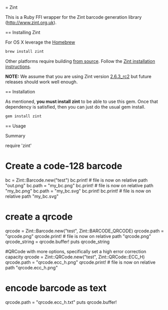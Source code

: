 
= Zint 

This is a Ruby FFI wrapper for the Zint barcode generation library (http://www.zint.org.uk). 

== Installing Zint

For OS X leverage the [Homebrew](https://brew.sh)

```sh 
brew install zint
```

Other platforms require building [from source](https://sourceforge.net/projects/zint/files/). Follow the [Zint installation instructions](http://www.zint.org.uk/Manual.aspx?type=p&page=2).

**NOTE:** We assume that you are using Zint version [2.6.3_rc2](https://sourceforge.net/projects/zint/files/zint/2.6.3/) but future releases should work well enough. 

== Installation

As mentioned, <b> you must install zint</b> to be able to use this gem. Once that dependency is satisfied, then you can just do the usual gem install.

```sh 
gem install zint

```

== Usage

Summary 

  require 'zint'
  # Create a code-128 barcode
  bc = Zint::Barcode.new("test")
  bc.print! # file is now on relative path "out.png"
  bc.path = "my_bc.png"
  bc.print! # file is now on relative path "my_bc.png"
  bc.path = "my_bc.svg"
  bc.print!
  bc.print! # file is now on relative path "my_bc.svg"
  
  # create a qrcode
  qrcode = Zint::Barcode.new("test", Zint::BARCODE_QRCODE)
  qrcode.path = "qrcode.png"
  qrcode.print! # file is now on relative path "qrcode.png"
  qrcode_string = qrcode.buffer!
  puts qrcode_string
  
  #QRCode with more options, specifically set a high error correction capacity
  qrcode = Zint::QRCode.new("test", Zint::QRCode::ECC_H)
  qrcode.path = "qrcode.ecc_h.png"
  qrcode.print! # file is now on relative path "qrcode.ecc_h.png"
  # encode barcode as text
  qrcode.path = "qrcode.ecc_h.txt"
  puts qrcode.buffer!
  
